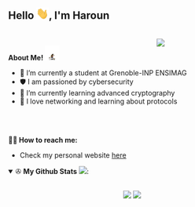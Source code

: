 <h2> Hello <img src="hi.gif" width=25>, I'm Haroun</h2>

<br />
<img src="rudy.gif" align='right' width="40%" />



**About Me! <img src="luffy-one.gif" width="30" />**
- 🌱 I’m currently a student at Grenoble-INP ENSIMAG
- 🛡️ I am passioned by cybersecurity
- 🔭 I’m currently learning advanced cryptography
- 📡 I love networking and learning about protocols


<br/>
<br/>


**🧙‍♂️ How to reach me:**
- Check my personal website <a href="https://almounah.github.io/haroun-al-mounayar-website/index.html">here </a>

<details open>
 <summary> ✇ <b>My Github Stats</b> <img src="https://media.giphy.com/media/VgCDAzcKvsR6OM0uWg/giphy.gif" width="50">: </summary>
<br>
<p align = "center">
  <img src = "https://github-readme-stats.vercel.app/api?username=almounah&show_icons=true&theme=tokyonight&include_all_commits=true&count_private=true&line_height=27">

  <img src = "https://github-readme-stats.vercel.app/api/top-langs/?username=almounah&hide=TeX,HTML&theme=tokyonight">
</p>
</details>
<!--
**almounah/almounah** is a ✨ _special_ ✨ repository because its `README.md` (this file) appears on your GitHub profile.

Here are some ideas to get you started:

- 🔭 I’m currently working on ...
- 🌱 I’m currently learning ...
- 👯 I’m looking to collaborate on ...
- 🤔 I’m looking for help with ...
- 💬 Ask me about ...
- 📫 How to reach me: ...
- 😄 Pronouns: ...
- ⚡ Fun fact: ...
-->
